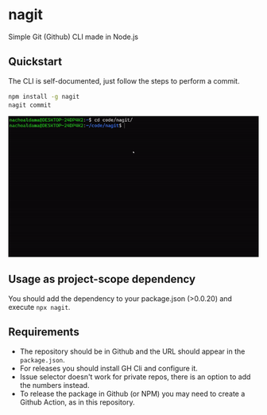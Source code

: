 # nagit
Simple Git (Github) CLI made in Node.js

## Quickstart

The CLI is self-documented, just follow the steps to perform a commit.

```bash
npm install -g nagit
nagit commit
```

![nagit-quickstart.gif](https://github.com/nachoaldamav/nagit/blob/master/nagit-quickstart.gif?raw=true)

## Usage as project-scope dependency

You should add the dependency to your package.json (>0.0.20) and execute `npx nagit`.

## Requirements

- The repository should be in Github and the URL should appear in the `package.json`.
- For releases you should install GH Cli and configure it.
- Issue selector doesn't work for private repos, there is an option to add the numbers instead.
- To release the package in Github (or NPM) you may need to create a Github Action, as in this repository.
